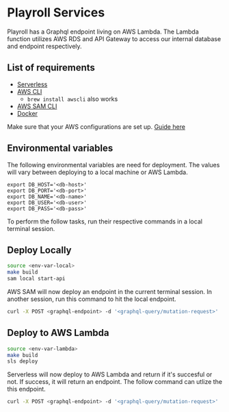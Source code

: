 # Playroll Services

Playroll has a Graphql endpoint living on AWS Lambda. The Lambda function utilizes AWS RDS and API Gateway to access our internal database and endpoint respectively.

## List of requirements
* [Serverless](https://serverless.com/framework/docs/providers/aws/guide/installation/)
* [AWS CLI](https://docs.aws.amazon.com/cli/latest/userguide/cli-install-macos.html)
   * `brew install awscli` also works
* [AWS SAM CLI](https://docs.aws.amazon.com/lambda/latest/dg/sam-cli-requirements.html)
* [Docker](https://docs.docker.com/install/)

Make sure that your AWS configurations are set up. [Guide here](https://docs.aws.amazon.com/cli/latest/userguide/cli-chap-getting-started.html)

## Environmental variables
The following environmental variables are need for deployment. The values will vary between deploying to a local machine or AWS Lambda.
```
export DB_HOST='<db-host>'
export DB_PORT='<db-port>'
export DB_NAME='<db-name>'
export DB_USER='<db-user>'
export DB_PASS='<db-pass>'
```

To perform the follow tasks, run their respective commands in a local terminal session.

## Deploy Locally
```bash
source <env-var-local>
make build
sam local start-api
```
AWS SAM will now deploy an endpoint in the current terminal session. In another session, run this command to hit the local endpoint.
```bash
curl -X POST <graphql-endpoint> -d '<graphql-query/mutation-request>'
```

## Deploy to AWS Lambda
```bash
source <env-var-lambda>
make build
sls deploy
```
Serverless will now deploy to AWS Lambda and return if it's succesful or not. If success, it will return an endpoint. The follow command can utlize the this endpoint.
```bash
curl -X POST <graphql-endpoint> -d '<graphql-query/mutation-request>'
```